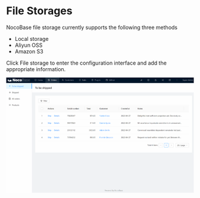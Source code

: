 # File Storages

NocoBase file storage currently supports the following three methods

- Local storage
- Aliyun OSS
- Amazon S3

Click File storage to enter the configuration interface and add the appropriate information.

![8.storage.gif](./file-storages/8.storage.gif)